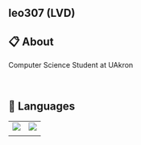 <h2>leo307 (LVD)</h2>

## 📋 About

<a>Computer Science Student at UAkron</a>

<br />

## 📜 Languages

<table align="center">
  <tr>
    <td align="center"><img src="https://github-readme-stats.vercel.app/api?username=leo307&show_icons=true&theme=dark&locale=en"/></td>
    <td align="center"><img src="https://github-readme-stats.vercel.app/api/top-langs?username=leo307&show_icons=true&theme=dark&locale=en&layout=compact"/></td>
  </tr>
  <tr>
    <td></td>
  </tr>
</table>
